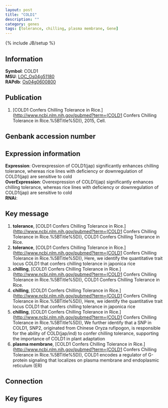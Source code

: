 ```yaml
---
layout: post
title: "COLD1"
description: ""
category: genes
tags: [tolerance, chilling, plasma membrane, Gene]
---
```

{% include JB/setup %}

## Information
__Symbol__: COLD1  
__MSU__: [LOC_Os04g51180](http://rice.plantbiology.msu.edu/cgi-bin/ORF_infopage.cgi?orf=LOC_Os04g51180)  
__RAPdb__: [Os04g0600800](http://rapdb.dna.affrc.go.jp/viewer/gbrowse_details/irgsp1?name=Os04g0600800)  

## Publication
1. [COLD1 Confers Chilling Tolerance in Rice.](http://www.ncbi.nlm.nih.gov/pubmed?term=(COLD1 Confers Chilling Tolerance in Rice.%5BTitle%5D)), 2015, Cell.

## Genbank accession number

## Expression information
__Expression__: Overexpression of COLD1(jap) significantly enhances chilling tolerance, whereas rice lines with deficiency or downregulation of COLD1(jap) are sensitive to cold  
__OverExpression__: Overexpression of COLD1(jap) significantly enhances chilling tolerance, whereas rice lines with deficiency or downregulation of COLD1(jap) are sensitive to cold  
__RNAi__:  

## Key message
1. __tolerance__, [COLD1 Confers Chilling Tolerance in Rice.](http://www.ncbi.nlm.nih.gov/pubmed?term=(COLD1 Confers Chilling Tolerance in Rice.%5BTitle%5D)), COLD1 Confers Chilling Tolerance in Rice.
2. __tolerance__, [COLD1 Confers Chilling Tolerance in Rice.](http://www.ncbi.nlm.nih.gov/pubmed?term=(COLD1 Confers Chilling Tolerance in Rice.%5BTitle%5D)),  Here, we identify the quantitative trait locus COLD1 that confers chilling tolerance in japonica rice
3. __chilling__, [COLD1 Confers Chilling Tolerance in Rice.](http://www.ncbi.nlm.nih.gov/pubmed?term=(COLD1 Confers Chilling Tolerance in Rice.%5BTitle%5D)), COLD1 Confers Chilling Tolerance in Rice.
4. __chilling__, [COLD1 Confers Chilling Tolerance in Rice.](http://www.ncbi.nlm.nih.gov/pubmed?term=(COLD1 Confers Chilling Tolerance in Rice.%5BTitle%5D)),  Here, we identify the quantitative trait locus COLD1 that confers chilling tolerance in japonica rice
5. __chilling__, [COLD1 Confers Chilling Tolerance in Rice.](http://www.ncbi.nlm.nih.gov/pubmed?term=(COLD1 Confers Chilling Tolerance in Rice.%5BTitle%5D)),  We further identify that a SNP in COLD1, SNP2, originated from Chinese Oryza rufipogon, is responsible for the ability of COLD(jap/ind) to confer chilling tolerance, supporting the importance of COLD1 in plant adaptation
6. __plasma membrane__, [COLD1 Confers Chilling Tolerance in Rice.](http://www.ncbi.nlm.nih.gov/pubmed?term=(COLD1 Confers Chilling Tolerance in Rice.%5BTitle%5D)),  COLD1 encodes a regulator of G-protein signaling that localizes on plasma membrane and endoplasmic reticulum (ER)

## Connection

## Key figures


